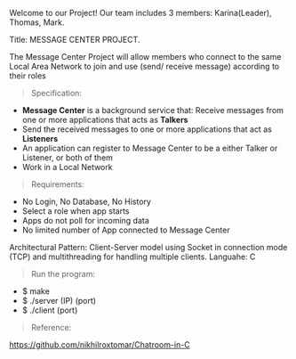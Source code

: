 Welcome to our Project! Our team includes 3 members: Karina(Leader), Thomas, Mark. 

Title: MESSAGE CENTER PROJECT.

The Message Center Project will allow members who connect to the same Local Area Network to join and use (send/ receive message) according to their roles

> Specification:
> 
- **Message Center** is a background service that: Receive messages from one or more applications that acts as **Talkers**
- Send the received messages to one or more applications that act as **Listeners**
- An application can register to Message Center to be a either Talker or Listener, or both of them
- Work in a Local Network

> Requirements:
> 
- No Login, No Database, No History
- Select a role when app starts
- Apps do not poll for incoming data
- No limited number of App connected to Message Center

Architectural Pattern: Client-Server model using Socket in connection mode (TCP) and multithreading for handling multiple clients. 
Languahe: C

> Run the program:
> 
-  $ make
-  $ ./server (IP) (port)
-  $ ./client (port)
  
> Reference:
> 
  https://github.com/nikhilroxtomar/Chatroom-in-C
